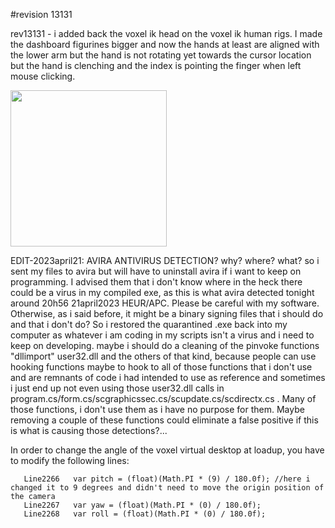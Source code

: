 #revision 13131

rev13131 - i added back the voxel ik head on the voxel ik human rigs. I made the dashboard figurines bigger and now the hands at least are aligned with the lower arm 
but the hand is not rotating yet towards the cursor location but the hand is clenching and the index is pointing the finger when left mouse clicking.

<img WIDTH=250 src="https://github.com/ninekorn/gif-resources/blob/main/Capture%20d%E2%80%99%C3%A9cran%202023-04-23%20071034.jpg" border="0">

EDIT-2023april21: AVIRA ANTIVIRUS DETECTION? why? where? what? so i sent my files to avira but will have to uninstall avira if i want to keep on programming. 
I advised them that i don't know where in the heck there could be a virus in my compiled exe, as this is what avira detected tonight around 20h56 21april2023 HEUR/APC.
Please be careful with my software. Otherwise, as i said before, it might be a binary signing files that i should do and that i don't do? So i restored the 
quarantined .exe back into my computer as whatever i am coding in my scripts isn't a virus and i need to keep on developing. maybe i should do a cleaning of the pinvoke 
functions "dllimport" user32.dll and the others of that kind, because people can use hooking functions maybe to hook to all of those functions that i don't use and are
remnants of code i had intended to use as reference and sometimes i just end up not even using those user32.dll calls in 
program.cs/form.cs/scgraphicssec.cs/scupdate.cs/scdirectx.cs . Many of those functions, i don't use them as i have no purpose for them. Maybe removing a 
couple of these functions could eliminate a false positive if this is what is causing those detections?...

In order to change the angle of the voxel virtual desktop at loadup, you have to modify the following lines:

       Line2266   var pitch = (float)(Math.PI * (9) / 180.0f); //here i changed it to 9 degrees and didn't need to move the origin position of the camera 
       Line2267   var yaw = (float)(Math.PI * (0) / 180.0f);
       Line2268   var roll = (float)(Math.PI * (0) / 180.0f);
